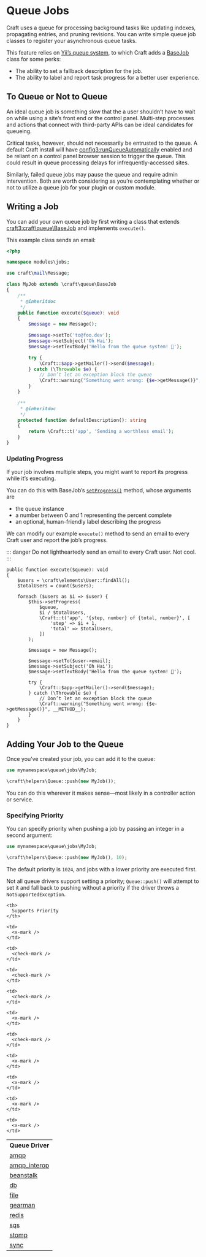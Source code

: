 # Queue Jobs

Craft uses a queue for processing background tasks like updating indexes, propagating entries, and pruning revisions. You can write simple queue job classes to register your asynchronous queue tasks.

This feature relies on [Yii’s queue system](https://www.yiiframework.com/extension/yiisoft/yii2-queue/doc/guide/2.0/en/usage), to which Craft adds a [BaseJob](craft3:craft\queue\BaseJob) class for some perks:

- The ability to set a fallback description for the job.
- The ability to label and report task progress for a better user experience.

## To Queue or Not to Queue

An ideal queue job is something slow that the a user shouldn’t have to wait on while using a site’s front end or the control panel. Multi-step processes and actions that connect with third-party APIs can be ideal candidates for queueing.

Critical tasks, however, should not necessarily be entrusted to the queue. A default Craft install will have <config3:runQueueAutomatically> enabled and be reliant on a control panel browser session to trigger the queue. This could result in queue processing delays for infrequently-accessed sites.

Similarly, failed queue jobs may pause the queue and require admin intervention. Both are worth considering as you’re contemplating whether or not to utilize a queue job for your plugin or custom module.

## Writing a Job

You can add your own queue job by first writing a class that extends <craft3:craft\queue\BaseJob> and implements `execute()`.

This example class sends an email:

```php
<?php

namespace modules\jobs;

use craft\mail\Message;

class MyJob extends \craft\queue\BaseJob
{
    /**
     * @inheritdoc
     */
    public function execute($queue): void
    {
        $message = new Message();

        $message->setTo('to@foo.dev');
        $message->setSubject('Oh Hai');
        $message->setTextBody('Hello from the queue system! 👋');

        try {
            \Craft::$app->getMailer()->send($message);
        } catch (\Throwable $e) {
            // Don’t let an exception block the queue
            \Craft::warning("Something went wrong: {$e->getMessage()}", __METHOD__);
        }
    }

    /**
     * @inheritdoc
     */
    protected function defaultDescription(): string
    {
        return \Craft::t('app', 'Sending a worthless email');
    }
}
```

### Updating Progress

If your job involves multiple steps, you might want to report its progress while it’s executing.

You can do this with BaseJob’s [`setProgress()`](craft3:craft\queue\BaseJob::setProgress()) method, whose arguments are

- the queue instance
- a number between 0 and 1 representing the percent complete
- an optional, human-friendly label describing the progress

We can modify our example `execute()` method to send an email to every Craft user and report the job’s progress.

::: danger
Do not lightheartedly send an email to every Craft user. Not cool.
:::

```php{7-14}
public function execute($queue): void
{
    $users = \craft\elements\User::findAll();
    $totalUsers = count($users);

    foreach ($users as $i => $user) {
        $this->setProgress(
            $queue,
            $i / $totalUsers,
            \Craft::t('app', '{step, number} of {total, number}', [
                'step' => $i + 1,
                'total' => $totalUsers,
            ])
        );

        $message = new Message();

        $message->setTo($user->email);
        $message->setSubject('Oh Hai');
        $message->setTextBody('Hello from the queue system! 👋');

        try {
            \Craft::$app->getMailer()->send($message);
        } catch (\Throwable $e) {
            // Don’t let an exception block the queue
            \Craft::warning("Something went wrong: {$e->getMessage()}", __METHOD__);
        }
    }
}
```

## Adding Your Job to the Queue

Once you’ve created your job, you can add it to the queue:

```php
use mynamespace\queue\jobs\MyJob;

\craft\helpers\Queue::push(new MyJob());
```

You can do this wherever it makes sense—most likely in a controller action or service.

### Specifying Priority

You can specify priority when pushing a job by passing an integer in a second argument:

```php
use mynamespace\queue\jobs\MyJob;

\craft\helpers\Queue::push(new MyJob(), 10);
```

The default priority is `1024`, and jobs with a lower priority are executed first.

Not all queue drivers support setting a priority; `Queue::push()` will attempt to set it and fall back to pushing without a priority if the driver throws a `NotSupportedException`.

<table spaces-before="0">
  <tr>
    <th>
      Queue Driver
    </th>
    
    <th>
      Supports Priority
    </th>
  </tr>
  
  <tr>
    <td>
      <a href="https://github.com/yiisoft/yii2-queue/tree/master/src/drivers/amqp/Queue.php">amqp</a>
    </td>
    
    <td>
      <x-mark />
    </td>
  </tr>
  
  <tr>
    <td>
      <a href="https://github.com/yiisoft/yii2-queue/tree/master/src/drivers/amqp_interop/Queue.php">amqp_interop</a>
    </td>
    
    <td>
      <check-mark />
    </td>
  </tr>
  
  <tr>
    <td>
      <a href="https://github.com/yiisoft/yii2-queue/tree/master/src/drivers/beanstalk/Queue.php">beanstalk</a>
    </td>
    
    <td>
      <check-mark />
    </td>
  </tr>
  
  <tr>
    <td>
      <a href="https://github.com/yiisoft/yii2-queue/tree/master/src/drivers/db/Queue.php">db</a>
    </td>
    
    <td>
      <check-mark />
    </td>
  </tr>
  
  <tr>
    <td>
      <a href="https://github.com/yiisoft/yii2-queue/tree/master/src/drivers/file/Queue.php">file</a>
    </td>
    
    <td>
      <x-mark />
    </td>
  </tr>
  
  <tr>
    <td>
      <a href="https://github.com/yiisoft/yii2-queue/tree/master/src/drivers/gearman/Queue.php">gearman</a>
    </td>
    
    <td>
      <check-mark />
    </td>
  </tr>
  
  <tr>
    <td>
      <a href="https://github.com/yiisoft/yii2-queue/tree/master/src/drivers/redis/Queue.php">redis</a>
    </td>
    
    <td>
      <x-mark />
    </td>
  </tr>
  
  <tr>
    <td>
      <a href="https://github.com/yiisoft/yii2-queue/tree/master/src/drivers/sqs/Queue.php">sqs</a>
    </td>
    
    <td>
      <x-mark />
    </td>
  </tr>
  
  <tr>
    <td>
      <a href="https://github.com/yiisoft/yii2-queue/tree/master/src/drivers/stomp/Queue.php">stomp</a>
    </td>
    
    <td>
      <x-mark />
    </td>
  </tr>
  
  <tr>
    <td>
      <a href="https://github.com/yiisoft/yii2-queue/tree/master/src/drivers/sync/Queue.php">sync</a>
    </td>
    
    <td>
      <x-mark />
    </td>
  </tr>
</table>